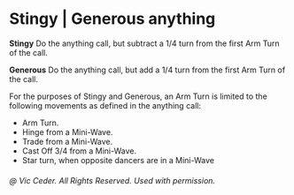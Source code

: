 
# Stingy | Generous anything

**Stingy** Do the anything
call, but subtract a 1/4 turn from the first Arm Turn of the call.

**Generous** Do the anything
call, but add a 1/4 turn from the first Arm Turn of the call.

For the purposes of Stingy and Generous, an Arm Turn is limited to the following movements as defined in the
anything call:

- Arm Turn.
- Hinge from a Mini-Wave.
- Trade from a Mini-Wave.
- Cast Off 3/4 from a Mini-Wave.
- Star turn, when opposite dancers are in a Mini-Wave

###### @ Vic Ceder. All Rights Reserved.  Used with permission.
